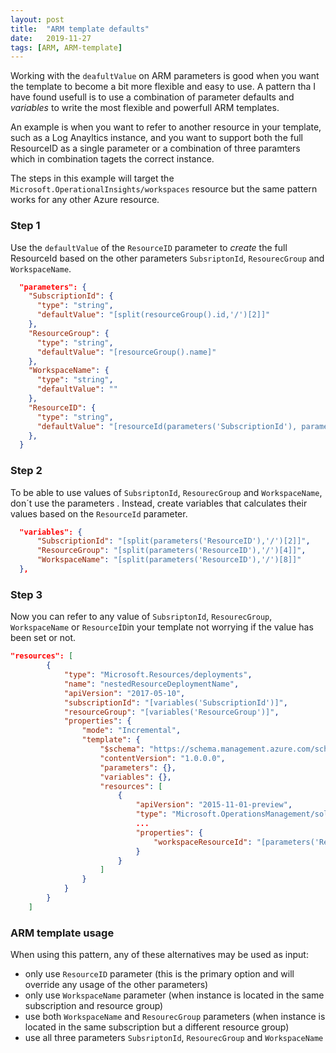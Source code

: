 ```yaml
---
layout: post
title:  "ARM template defaults"
date:   2019-11-27
tags: [ARM, ARM-template]
---
```

Working with the `deafultValue` on ARM parameters is good when you want the template to become a bit more flexible and easy to use. A pattern tha I have found usefull is to use a combination of parameter defaults and _variables_ to write the most flexible and powerfull ARM templates.

An example is when you want to refer to another resource in your template, such as a Log Anayltics instance, and you want to support both the full ResourceID as a single parameter or a combination of three paramters which in combination tagets the correct instance. 

The steps in this example will target the  `Microsoft.OperationalInsights/workspaces` resource but the same pattern works for any other Azure resource.

### Step 1
Use the `defaultValue` of the `ResourceID` parameter to _create_ the full ResourceId based on the other parameters `SubsriptonId`, `ResourecGroup` and `WorkspaceName`. 

```json
  "parameters": {
    "SubscriptionId": {
      "type": "string",
      "defaultValue": "[split(resourceGroup().id,'/')[2]]"
    },
    "ResourceGroup": {
      "type": "string",
      "defaultValue": "[resourceGroup().name]"
    },
    "WorkspaceName": {
      "type": "string",
      "defaultValue": ""
    },
    "ResourceID": {
      "type": "string",
      "defaultValue": "[resourceId(parameters('SubscriptionId'), parameters('ResourceGroup'), 'Microsoft.OperationalInsights/workspaces', parameters('WorkspaceName'))]"
    },
  }
```

### Step 2
To be able to use values of `SubsriptonId`, `ResourecGroup` and `WorkspaceName`, don´t use the parameters . Instead, create variables that calculates their values based on the `ResourceId` parameter.

```json
  "variables": {
      "SubscriptionId": "[split(parameters('ResourceID'),'/')[2]]",
      "ResourceGroup": "[split(parameters('ResourceID'),'/')[4]]",
      "WorkspaceName": "[split(parameters('ResourceID'),'/')[8]]"
  },
```

### Step 3
Now you can refer to any value of `SubsriptonId`, `ResourecGroup`, `WorkspaceName` or `ResourceÍD`in your template not worrying if the value has been set or not.


```json
"resources": [
        {
            "type": "Microsoft.Resources/deployments",
            "name": "nestedResourceDeploymentName",
            "apiVersion": "2017-05-10",
            "subscriptionId": "[variables('SubscriptionId')]",
            "resourceGroup": "[variables('ResourceGroup')]",
            "properties": {
                "mode": "Incremental",
                "template": {
                    "$schema": "https://schema.management.azure.com/schemas/2015-01-01/deploymentTemplate.json#",
                    "contentVersion": "1.0.0.0",
                    "parameters": {},
                    "variables": {},
                    "resources": [
                        {
                            "apiVersion": "2015-11-01-preview",
                            "type": "Microsoft.OperationsManagement/solutions",
                            ...
                            "properties": {
                                "workspaceResourceId": "[parameters('ResourceID')]"
                            }
                        }
                    ]
                }
            }
        }
    ]
```

### ARM template usage

When using this pattern, any of these alternatives may be used as input:
* only use `ResourceID` parameter (this is the primary option and will override any usage of the other parameters)
* only use `WorkspaceName` parameter (when instance is located in the same subscription and resource group)
* use both `WorkspaceName` and `ResourecGroup` parameters (when instance is located in the same subscription but a different resource group)
* use all three parameters `SubsriptonId`, `ResourecGroup` and `WorkspaceName`